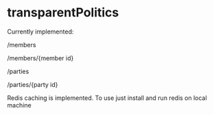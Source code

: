 # transparentPolitics

Currently implemented:

/members

/members/{member id}

/parties

/parties/{party id}

Redis caching is implemented. To use just install and run redis on local machine
